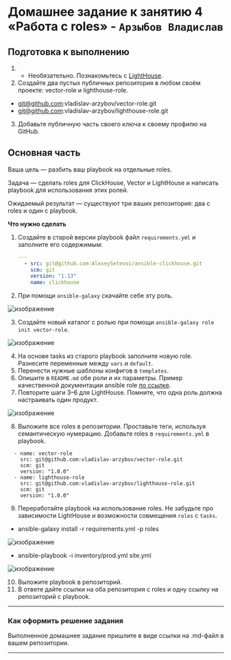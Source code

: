# Домашнее задание к занятию 4 «Работа с roles» - `Арзыбов Владислав`

## Подготовка к выполнению

1. * Необязательно. Познакомьтесь с [LightHouse](https://youtu.be/ymlrNlaHzIY?t=929).
2. Создайте два пустых публичных репозитория в любом своём проекте: vector-role и lighthouse-role.

- git@github.com:vladislav-arzybov/vector-role.git
- git@github.com:vladislav-arzybov/lighthouse-role.git

3. Добавьте публичную часть своего ключа к своему профилю на GitHub.

## Основная часть

Ваша цель — разбить ваш playbook на отдельные roles. 

Задача — сделать roles для ClickHouse, Vector и LightHouse и написать playbook для использования этих ролей. 

Ожидаемый результат — существуют три ваших репозитория: два с roles и один с playbook.

**Что нужно сделать**

1. Создайте в старой версии playbook файл `requirements.yml` и заполните его содержимым:

   ```yaml
   ---
     - src: git@github.com:AlexeySetevoi/ansible-clickhouse.git
       scm: git
       version: "1.13"
       name: clickhouse 
   ```

2. При помощи `ansible-galaxy` скачайте себе эту роль.

![изображение](https://github.com/user-attachments/assets/81fc4e3b-42bc-4f5c-9b30-02f26c6309cf)

3. Создайте новый каталог с ролью при помощи `ansible-galaxy role init vector-role`.

![изображение](https://github.com/user-attachments/assets/43afb532-e91e-40be-939c-a81a9b0d52d4)

4. На основе tasks из старого playbook заполните новую role. Разнесите переменные между `vars` и `default`. 
5. Перенести нужные шаблоны конфигов в `templates`.
6. Опишите в `README.md` обе роли и их параметры. Пример качественной документации ansible role [по ссылке](https://github.com/cloudalchemy/ansible-prometheus).
7. Повторите шаги 3–6 для LightHouse. Помните, что одна роль должна настраивать один продукт.

![изображение](https://github.com/user-attachments/assets/e473b03f-5fcc-4ddf-9ece-74599c426852)

8. Выложите все roles в репозитории. Проставьте теги, используя семантическую нумерацию. Добавьте roles в `requirements.yml` в playbook.

```
  - name: vector-role
    src: git@github.com:vladislav-arzybov/vector-role.git
    scm: git
    version: "1.0.0"
  - name: lighthouse-role
    src: git@github.com:vladislav-arzybov/lighthouse-role.git
    scm: git
    version: "1.0.0"
```

9. Переработайте playbook на использование roles. Не забудьте про зависимости LightHouse и возможности совмещения `roles` с `tasks`.

- ansible-galaxy install -r requirements.yml -p roles

![изображение](https://github.com/user-attachments/assets/07b1ead9-19fa-44c4-845e-e6127232eaee)

- ansible-playbook -i inventory/prod.yml site.yml

![изображение](https://github.com/user-attachments/assets/9409863f-4a8e-4601-bc9d-6ee0d766948c)

10. Выложите playbook в репозиторий.
11. В ответе дайте ссылки на оба репозитория с roles и одну ссылку на репозиторий с playbook.

---

### Как оформить решение задания

Выполненное домашнее задание пришлите в виде ссылки на .md-файл в вашем репозитории.

---
